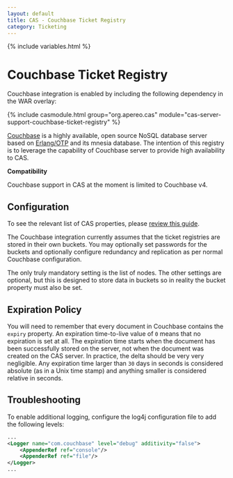 ```yaml
---
layout: default
title: CAS - Couchbase Ticket Registry
category: Ticketing
---
```


{% include variables.html %}

# Couchbase Ticket Registry

Couchbase integration is enabled by including the following dependency in the WAR overlay:

{% include casmodule.html group="org.apereo.cas" module="cas-server-support-couchbase-ticket-registry" %}


[Couchbase](http://www.couchbase.com) is a highly available, open source NoSQL database server based on
[Erlang/OTP](http://www.erlang.org) and its mnesia database. The intention of this
registry is to leverage the capability of Couchbase server to provide high availability to CAS.

<div class="alert alert-info"><strong>Compatibility</strong><p>Couchbase support in CAS at the moment is limited to Couchbase v4.</p></div>

## Configuration

To see the relevant list of CAS properties, please [review this guide](../configuration/Configuration-Properties.html#couchbase-ticket-registry).

The Couchbase integration currently assumes that the ticket registries are stored
in their own buckets. You may optionally set passwords for the buckets and optionally configure
redundancy and replication as per normal Couchbase configuration.

The only truly mandatory setting is the list of nodes.
The other settings are optional, but this is designed to store data in buckets
so in reality the bucket property must also be set.

## Expiration Policy

You will need to remember that every document in Couchbase contains the `expiry` property.
An expiration time-to-live value of `0` means that no expiration is set at all.
The expiration time starts when the document has been successfully stored on the server,
not when the document was created on the CAS server. In practice, the delta should be very very negligible.
Any expiration time larger than `30` days in seconds is considered absolute (as in a Unix time stamp)
and anything smaller is considered relative in seconds.

## Troubleshooting

To enable additional logging, configure the log4j configuration file to add the following
levels:

```xml
...
<Logger name="com.couchbase" level="debug" additivity="false">
    <AppenderRef ref="console"/>
    <AppenderRef ref="file"/>
</Logger>
...
```
